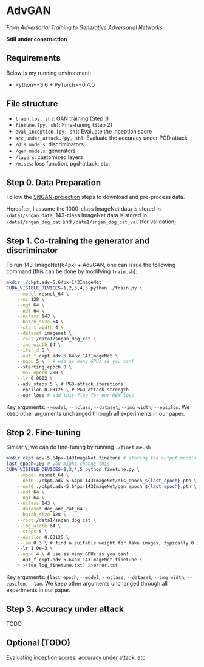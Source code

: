 # AdvGAN
*From Adversarial Training to Generative Adversarial Networks*

**Still under construction**

## Requirements
Below is my running environment:

+ Python==3.6 + PyTorch>=0.4.0

## File structure

+ `train.[py, sh]`: GAN training (Step 1)
+ `fintune.[py, sh]`: Fine-tuning (Step 2)
+ `eval_inception.[py, sh]`: Evaluate the inception score
+ `acc_under_attack.[py, sh]`: Evaluate the accuracy under PGD attack
+ `/dis_models`: discriminators
+ `/gen_models`: generators
+ `/layers`: customized layers
+ `/miscs`: loss function, pgd-attack, etc.

## Step 0. Data Preparation
Follow the [SNGAN-projection](https://github.com/pfnet-research/sngan_projection#preprocess-dataset) steps to download and pre-process data.

Hereafter, I assume the 1000-class ImageNet data is stored in `/data1/sngan_data`, 143-class ImageNet data is stored in `/data1/sngan_dog_cat` and `/data1/sngan_dog_cat_val` (for validation).

## Step 1. Co-training the generator and discriminator
To run 143-ImageNet(64px) + AdvGAN, one can issue the following command (this can be done by modifying `train.sh`):
```bash
mkdir ./ckpt.adv-5.64px-143ImageNet
CUDA_VISIBLE_DEVICES=1,2,3,4,5 python ./train.py \
    --model resnet_64 \
    --nz 128 \
    --ngf 64 \
    --ndf 64 \
    --nclass 143 \
    --batch_size 64 \
    --start_width 4 \
    --dataset imagenet \
    --root /data1/sngan_dog_cat \
    --img_width 64 \
    --iter_d 5 \
    --out_f ckpt.adv-5.64px-143ImageNet \
    --ngpu 5 \   # use as many GPUs as you can!
    --starting_epoch 0 \
    --max_epoch 200 \
    --lr 0.0002 \ 
    --adv_steps 5 \ # PGD-attack iterations
    --epsilon 0.03125 \ # PGD-attack strength
    --our_loss # add this flag for our NEW loss
```
Key arguments: `--model`, `--nclass`, `--dataset`, `--img_width`, `--epsilon`. We keep other arguments unchanged through all experiments in our paper.

## Step 2. Fine-tuning
Similarly, we can do fine-tuning by running `./finetune.sh`
```bash
mkdir ckpt.adv-5.64px-143ImageNet.finetune # storing the output models
last_epoch=100 # you might change this
CUDA_VISIBLE_DEVICES=2,3,4,5 python finetune.py \
    --model resnet_64 \
    --netD ./ckpt.adv-5.64px-143ImageNet/dis_epoch_${last_epoch}.pth \
    --netG ./ckpt.adv-5.64px-143ImageNet/gen_epoch_${last_epoch}.pth \
    --ndf 64 \
    --ngf 64 \
    --nclass 143 \
    --dataset dog_and_cat_64 \
    --batch_size 128 \
    --root /data1/sngan_dog_cat \
    --img_width 64 \
    --steps 5 \
    --epsilon 0.03125 \
    --lam 0.3 \ # find a suitable weight for fake images, typically 0.3~0.8
    --lr 1.0e-3 \
    --ngpu 4 \ # use as many GPUs as you can!
    --out_f ckpt.adv-5.64px-143ImageNet.finetune \
    > >(tee log_finetune.txt) 2>error.txt
```
Key arguments: `$last_epoch`, `--model`, `--nclass`, `--dataset`, `--img_width`, `--epsilon`, `--lam`. We keep other arguments unchanged through all experiments in our paper.


## Step 3. Accuracy under attack
TODO

## Optional (TODO)
Evaluating inception scores, accuracy under attack, etc.


